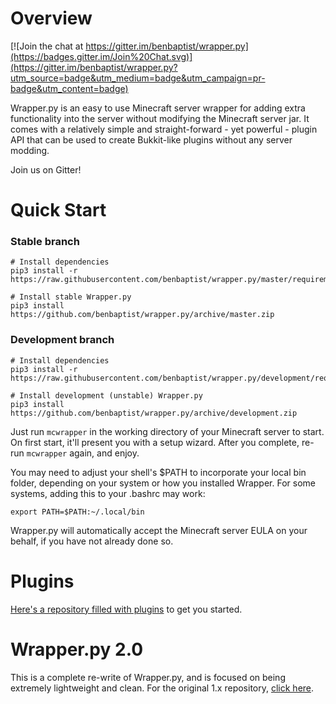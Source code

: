 # Overview #
[![Join the chat at https://gitter.im/benbaptist/wrapper.py](https://badges.gitter.im/Join%20Chat.svg)](https://gitter.im/benbaptist/wrapper.py?utm_source=badge&utm_medium=badge&utm_campaign=pr-badge&utm_content=badge)

Wrapper.py is an easy to use Minecraft server wrapper for adding extra functionality into the server without modifying
the Minecraft server jar. It comes with a relatively simple and straight-forward - yet powerful - plugin API that can be used
to create Bukkit-like plugins without any server modding.

Join us on Gitter!

# Quick Start #
### Stable branch
```
# Install dependencies
pip3 install -r https://raw.githubusercontent.com/benbaptist/wrapper.py/master/requirements.txt

# Install stable Wrapper.py
pip3 install https://github.com/benbaptist/wrapper.py/archive/master.zip
```

### Development branch
```
# Install dependencies
pip3 install -r https://raw.githubusercontent.com/benbaptist/wrapper.py/development/requirements.txt

# Install development (unstable) Wrapper.py
pip3 install https://github.com/benbaptist/wrapper.py/archive/development.zip
```

Just run `mcwrapper` in the working directory of your Minecraft server to start.
On first start, it'll present you with a setup wizard. After you complete, re-run `mcwrapper` again,
and enjoy.

You may need to adjust your shell's $PATH to incorporate your local bin folder, depending on your system or how you installed Wrapper. For some systems, adding this to your .bashrc may work:

```
export PATH=$PATH:~/.local/bin
```

Wrapper.py will automatically accept the Minecraft server EULA on your behalf, if you have not already done so.

# Plugins #
[Here's a repository filled with plugins](https://github.com/benbaptist/wrapper-plugins) to get you started.

# Wrapper.py 2.0 #
This is a complete re-write of Wrapper.py, and is focused on being extremely lightweight and clean. For the original 1.x repository, [click here](http://github.com/benbaptist/minecraft-wrapper).
